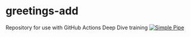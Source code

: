 # greetings-add
Repository for use with GitHub Actions Deep Dive training
[![Simple Pipe](https://github.com/sdthomas69/greetings-add/actions/workflows/pipeline.yml/badge.svg)](https://github.com/sdthomas69/greetings-add/actions/workflows/pipeline.yml)
